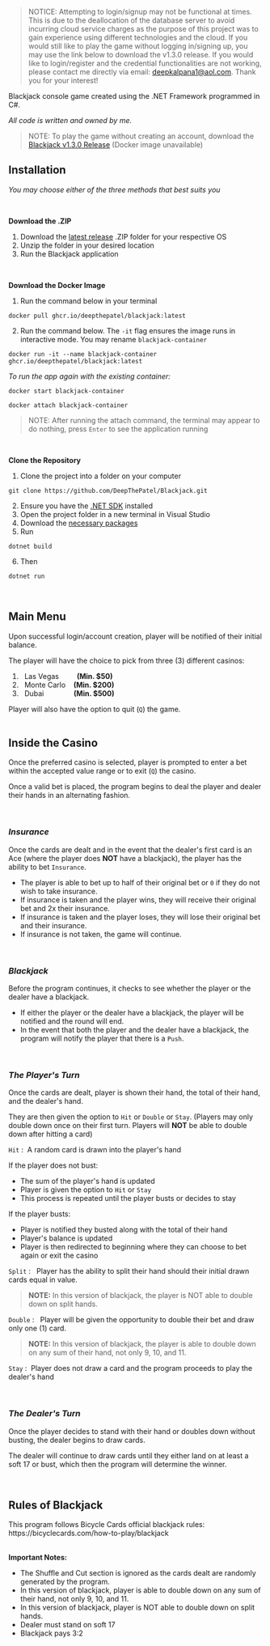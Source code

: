 > NOTICE: Attempting to login/signup may not be functional at times. This is due to the deallocation of the database server to avoid incurring cloud service charges as the purpose of this project was to gain experience using different technologies and the cloud. If you would still like to play the game without logging in/signing up, you may use the link below to download the v1.3.0 release. If you would like to login/register and the credential functionalities are not working, please contact me directly via email: deepkalpana1@aol.com. Thank you for your interest!

Blackjack console game created using the .NET Framework programmed in C#.

*All code is written and owned by me.*

> NOTE: To play the game without creating an account, download the [Blackjack v1.3.0 Release](https://github.com/DeepThePatel/Blackjack/releases/tag/v1.3.0) (Docker image unavailable)

<h2>Installation</h2>

*You may choose either of the three methods that best suits you*

<br>

**Download the .ZIP**
1. Download the [latest release](https://github.com/DeepThePatel/Blackjack/releases) .ZIP folder for your respective OS
2. Unzip the folder in your desired location
3. Run the Blackjack application

<br>

**Download the Docker Image**
1. Run the command below in your terminal
```
docker pull ghcr.io/deepthepatel/blackjack:latest
```
2. Run the command below. The ```-it``` flag ensures the image runs in interactive mode. You may rename ```blackjack-container```
```
docker run -it --name blackjack-container ghcr.io/deepthepatel/blackjack:latest
```
   
*To run the app again with the existing container:*
```
docker start blackjack-container
```
```
docker attach blackjack-container
```

> NOTE: After running the attach command, the terminal may appear to do nothing, press ```Enter``` to see the application running

<br>

**Clone the Repository**
1. Clone the project into a folder on your computer
```
git clone https://github.com/DeepThePatel/Blackjack.git
```
2. Ensure you have the [.NET SDK](https://dotnet.microsoft.com/en-us/download/dotnet/8.0) installed
3. Open the project folder in a new terminal in Visual Studio
4. Download the [necessary packages](https://github.com/DeepThePatel/Blackjack/wiki/Software-Documentation#libraries-and-packages)
5. Run
```
dotnet build
```
6. Then
```
dotnet run
```

<br>

<h2>Main Menu</h2>

Upon successful login/account creation, player will be notified of their initial balance.

The player will have the choice to pick from three (3) different casinos:

1. &nbsp;&nbsp;Las Vegas&nbsp;&nbsp;&nbsp;&nbsp;&nbsp;&nbsp;&nbsp;&nbsp;&nbsp;**(Min. $50)**
2. &nbsp;&nbsp;Monte Carlo&nbsp;&nbsp;&nbsp;&nbsp;**(Min. $200)**
3. &nbsp;&nbsp;Dubai&nbsp;&nbsp;&nbsp;&nbsp;&nbsp;&nbsp;&nbsp;&nbsp;&nbsp;&nbsp;&nbsp;&nbsp;&nbsp;&nbsp;&nbsp;**(Min. $500)**

Player will also have the option to quit (```Q```) the game.
<br>
<br>

<h2>Inside the Casino</h2>

Once the preferred casino is selected, player is prompted to enter a bet within the accepted value range or to exit (```Q```) the casino.

Once a valid bet is placed, the program begins to deal the player and dealer their hands in an alternating fashion.

<br>

*<h3>Insurance</h3>*

Once the cards are dealt and in the event that the dealer's first card is an Ace (where the player does **NOT** have a blackjack), the player has the ability to bet ```Insurance```.
- The player is able to bet up to half of their original bet or ```0``` if they do not wish to take insurance.
- If insurance is taken and the player wins, they will receive their original bet and 2x their insurance.
- If insurance is taken and the player loses, they will lose their original bet and their insurance.
- If insurance is not taken, the game will continue.

<br>

*<h3>Blackjack</h3>*

Before the program continues, it checks to see whether the player or the dealer have a blackjack. 
- If either the player or the dealer have a blackjack, the player will be notified and the round will end.
- In the event that both the player and the dealer have a blackjack, the program will notify the player that there is a ```Push```.

<br>

*<h3>The Player's Turn</h3>*

Once the cards are dealt, player is shown their hand, the total of their hand, and the dealer's hand. 

They are then given the option to ```Hit``` or ```Double``` or ```Stay```. (Players may only double down once on their first turn. Players will **NOT** be able to double down after hitting a card)

```Hit```&nbsp;: &nbsp;A random card is drawn into the player's hand

If the player does not bust:
- The sum of the player's hand is updated
- Player is given the option to ```Hit``` or ```Stay```
- This process is repeated until the player busts or decides to stay
  
If the player busts:
- Player is notified they busted along with the total of their hand
- Player's balance is updated
- Player is then redirected to beginning where they can choose to bet again or exit the casino

```Split```&nbsp;: &nbsp; Player has the ability to split their hand should their initial drawn cards equal in value.

> **NOTE:** In this version of blackjack, the player is NOT able to double down on split hands.

```Double```&nbsp;: &nbsp; Player will be given the opportunity to double their bet and draw only one (1) card.

> **NOTE:** In this version of blackjack, the player is able to double down on any sum of their hand, not only 9, 10, and 11.

```Stay```&nbsp;: &nbsp;Player does not draw a card and the program proceeds to play the dealer's hand

<br>

*<h3>The Dealer's Turn</h3>*

Once the player decides to stand with their hand or doubles down without busting, the dealer begins to draw cards.

The dealer will continue to draw cards until they either land on at least a soft 17 or bust, which then the program will determine the winner.

<br>

<h2>Rules of Blackjack</h2>
This program follows Bicycle Cards official blackjack rules:
https://bicyclecards.com/how-to-play/blackjack

<br>
<br>

**Important Notes:**
- The Shuffle and Cut section is ignored as the cards dealt are randomly generated by the program.
- In this version of blackjack, player is able to double down on any sum of their hand, not only 9, 10, and 11.
- In this version of blackjack, player is NOT able to double down on split hands.
- Dealer must stand on soft 17
- Blackjack pays 3:2
